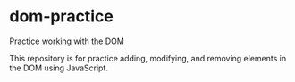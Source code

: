 # dom-practice
Practice working with the DOM

This repository is for practice adding, modifying, and removing
elements in the DOM using JavaScript. 